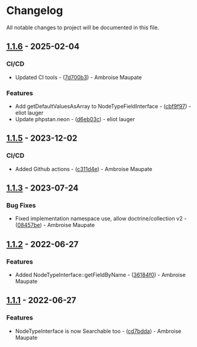 # Changelog

All notable changes to project will be documented in this file.

## [1.1.6](https://github.com/roadiz/nodetype-contracts/compare/1.1.5...1.1.6) - 2025-02-04

### CI/CD

- Updated CI tools - ([7d700b3](https://github.com/roadiz/nodetype-contracts/commit/7d700b35d607131f153cc33f036a40c1ddc70810)) - Ambroise Maupate

### Features

- Add getDefaultValuesAsArray to NodeTypeFieldInterface - ([cbf9f97](https://github.com/roadiz/nodetype-contracts/commit/cbf9f978ee29b15a2f6dcb3ff6000c3853890e82)) - eliot lauger
- Update phpstan.neon - ([d6eb03c](https://github.com/roadiz/nodetype-contracts/commit/d6eb03c33c6723431fe0465176f1ec25a05c9d50)) - eliot lauger

## [1.1.5](https://github.com/roadiz/nodetype-contracts/compare/1.1.4...1.1.5) - 2023-12-02

### CI/CD

- Added Github actions - ([c311d4e](https://github.com/roadiz/nodetype-contracts/commit/c311d4ebfb8bb940ae4d66457b86ba6bd06ffd7b)) - Ambroise Maupate

## [1.1.3](https://github.com/roadiz/nodetype-contracts/compare/1.1.2...1.1.3) - 2023-07-24

### Bug Fixes

- Fixed implementation namespace use, allow doctrine/collection v2 - ([08457be](https://github.com/roadiz/nodetype-contracts/commit/08457be0f205f47d63071c02c8bcb9ad26d8c1b0)) - Ambroise Maupate

## [1.1.2](https://github.com/roadiz/nodetype-contracts/compare/1.1.1...1.1.2) - 2022-06-27

### Features

- Added NodeTypeInterface::getFieldByName - ([36184f0](https://github.com/roadiz/nodetype-contracts/commit/36184f014f3316ec49ac18b10cbdbb8a2a1eceec)) - Ambroise Maupate

## [1.1.1](https://github.com/roadiz/nodetype-contracts/compare/1.1.0...1.1.1) - 2022-06-27

### Features

- NodeTypeInterface is now Searchable too - ([cd7bdda](https://github.com/roadiz/nodetype-contracts/commit/cd7bdda5871a6b448ffa570abfd32b99b657418a)) - Ambroise Maupate

<!-- generated by git-cliff -->
